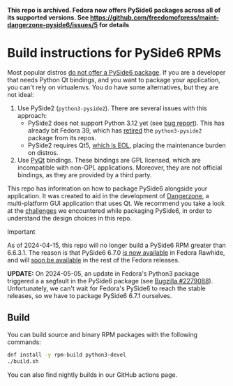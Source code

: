 **This repo is archived. Fedora now offers PySide6 packages across all of its
supported versions. See
https://github.com/freedomofpress/maint-dangerzone-pyside6/issues/5 for
details**

# Build instructions for PySide6 RPMs

Most popular distros [do not offer a PySide6 package](https://repology.org/project/python:pyside6/versions).
If you are a developer that needs Python Qt bindings, and you want to package
your application, you can't rely on virtualenvs. You do have some alternatives,
but they are not ideal:

1. Use PySide2 (`python3-pyside2`). There are several issues with this approach:
   * PySide2 does not support Python 3.12 yet (see [bug report](https://bugreports.qt.io/browse/PYSIDE-2230)).
     This has already bit Fedora 39, which has [retired](https://pagure.io/fesco/issue/3080)
     the `python3-pyside2` package from its repos.
   * PySide2 requires Qt5, [which is EOL](https://www.qt.io/blog/qt-5.15-extended-support-for-subscription-license-holders),
     placing the maintenance burden on distros.
2. Use [PyQt](https://riverbankcomputing.com/software/pyqt/intro) bindings.
   These bindings are GPL licensed, which are incompatible with non-GPL
   applications. Moreover, they are not official bindings, as they are provided
   by a third party.

This repo has information on how to package PySide6 alongside your application.
It was created to aid in the development of
[Dangerzone](https://github.com/freedomofpress/dangerzone), a multi-platform
GUI application that uses Qt. We recommend you take a look at the
[challenges](https://github.com/freedomofpress/dangerzone/issues/211#issuecomment-1827777122)
we encountered while packaging PySide6, in order to understand the design
choices in this repo.

> [!IMPORTANT]
> As of 2024-04-15, this repo will no longer build a PySide6 RPM greater than
> 6.6.3.1. The reason is that PySide6 6.7.0 [is now available](https://packages.fedoraproject.org/pkgs/python-pyside6/python3-pyside6/fedora-rawhide.html)
> in Fedora Rawhide, and will [soon be available](https://bugzilla.redhat.com/show_bug.cgi?id=2271325#c4)
> in the rest of the Fedora releases.
>
> **UPDATE:** On 2024-05-05, an update in Fedora's Python3 package triggered a
> a segfault in the PySide6 package (see [Bugzilla #2279088](https://bugzilla.redhat.com/show_bug.cgi?id=2279088)).
> Unfortunately, we can't wait for Fedora's PySide6 to reach the stable
> releases, so we have to package PySide6 6.7.1 ourselves.

## Build

You can build source and binary RPM packages with the following commands:

```sh
dnf install -y rpm-build python3-devel
./build.sh
```

You can also find nightly builds in our GitHub actions page.
